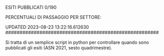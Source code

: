 ESITI PUBBLICATI 0/190 

PERCENTUALI DI PASSAGGIO PER SETTORE:

UPDATED 2023-08-23 13:22:16.612630
###################################################### 

Si tratta di un semplice script in python per controllare quando sono pubblicati gli esiti (ASN 2021, sesto quadrimestre).

